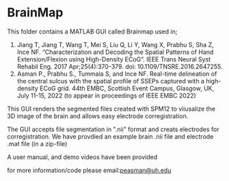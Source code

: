 # BrainMap
This folder contains  a MATLAB GUI called Brainmap used in;
1)  Jiang T, Jiang T, Wang T, Mei S, Liu Q, Li Y, Wang X, Prabhu S, Sha Z, Ince NF. 
“Characterization and Decoding the Spatial Patterns of Hand Extension/Flexion using High-Density ECoG“. IEEE Trans Neural Syst Rehabil Eng. 2017 Apr;25(4):370-379. doi: 10.1109/TNSRE.2016.2647255.
2) Asman P., Prabhu S., Tummala S, and Ince NF. Real-time delineation of the central sulcus with the spatial profile of SSEPs captured with a high-density ECoG grid. 
44th EMBC, Scottish Event Campus, Glasgow, UK, July 11-15, 2022 (to appear in proceedings of IEEE EMBC 2022) 

This GUI renders the segmented files created with SPM12 to viiusalize the 3D image of the brain 
and allows easy electrode corregistration.

The GUI accepts file segmentation in ".nii" format and creats electrodes for corregistration.
We have provdied an example brain .nii file and electrode .mat file (in a zip-file) 

A user manual, and demo videos have been provided 
 
for more information/code please email:peasman@uh.edu
